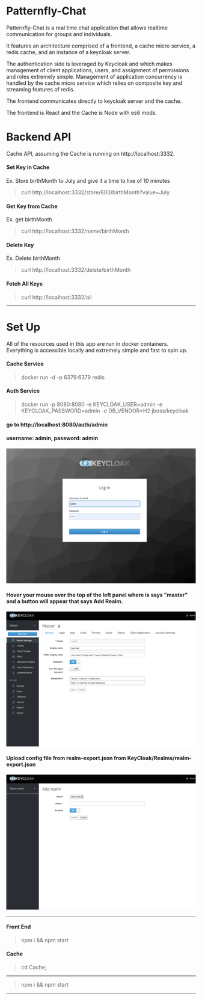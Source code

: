 
# Patternfly-Chat

  

Patternfly-Chat is a real time chat application that allows realtime communication for groups and individuals. 

It features an architecture comprised of a frontend, a cache micro service, a redis cache, and an instance of a keycloak server.

The authentication side is leveraged by Keycloak and which makes management of client applications, users, and assignment of permissions and roles extremely simple. Management of application concurrency is handled by the cache micro service which relies on composite key and streaming features of redis.

 The frontend communicates directly to keycloak server and the cache.

The frontend is React and the Cache is Node with es6 mods.

  

# Backend API

Cache API, assuming the Cache is running on http://localhost:3332.

  
#### Set Key in Cache

Ex. Store birthMonth to July and give it a time to live of 10 minutes
> curl http://localhost:3332/store/600/birthMonth\?value=July 
>
#### Get Key from Cache
Ex. get birthMonth
> curl http://localhost:3332/name/birthMonth
>
#### Delete Key
Ex. Delete birthMonth
> curl http://localhost:3332/delete/birthMonth
>
#### Fetch All Keys
> curl http://localhost:3332/all 
>
________________________________________________________________________________________________________________________________________________________ 




# Set Up
All of the resources used in this app are run in docker containers. Everything is accessible locally and extremely simple and fast to spin up.
  
  
#### Cache Service
> docker run -d -p 6379:6379 redis

#### Auth Service
> docker run -p 8080:8080 -e KEYCLOAK_USER=admin -e KEYCLOAK_PASSWORD=admin -e DB_VENDOR=H2 jboss/keycloak

  

#### go to http://localhost:8080/auth/admin

#### username: admin, password: admin

![[Login|width=100px]](login.png)

  
  

#### Hover your mouse over the top of the left panel where is says "master" and a button will appear that says Add Realm.

![Add Realm](add.png)

  

#### Upload config file from realm-export.json from KeyCloak/Realms/realm-export.json

![Upload Config](upload.png)
________________________________________________________________________________________________________________________________________________________

#### Front End
> npm i && npm start

#### Cache 
> cd Cache; 
________________________________________________________________________________________________________________________________________________________ 
> npm i && npm start
________________________________________________________________________________________________________________________________________________________ 
